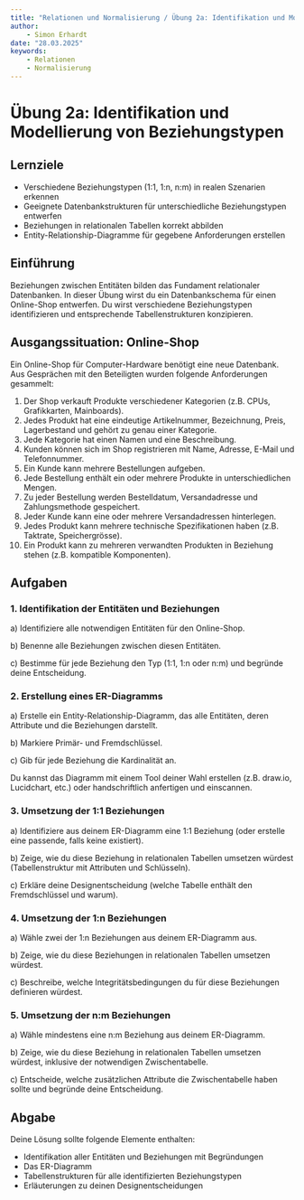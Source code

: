 ```yaml
---
title: "Relationen und Normalisierung / Übung 2a: Identifikation und Modellierung von Beziehungstypen"
author: 
    - Simon Erhardt
date: "28.03.2025"
keywords:
    - Relationen
    - Normalisierung
---
```

# Übung 2a: Identifikation und Modellierung von Beziehungstypen

## Lernziele

- Verschiedene Beziehungstypen (1:1, 1:n, n:m) in realen Szenarien erkennen
- Geeignete Datenbankstrukturen für unterschiedliche Beziehungstypen entwerfen
- Beziehungen in relationalen Tabellen korrekt abbilden
- Entity-Relationship-Diagramme für gegebene Anforderungen erstellen

## Einführung

Beziehungen zwischen Entitäten bilden das Fundament relationaler Datenbanken. In dieser Übung wirst du ein Datenbankschema für einen Online-Shop entwerfen. Du wirst verschiedene Beziehungstypen identifizieren und entsprechende Tabellenstrukturen konzipieren.

## Ausgangssituation: Online-Shop

Ein Online-Shop für Computer-Hardware benötigt eine neue Datenbank. Aus Gesprächen mit den Beteiligten wurden folgende Anforderungen gesammelt:

1. Der Shop verkauft Produkte verschiedener Kategorien (z.B. CPUs, Grafikkarten, Mainboards).
2. Jedes Produkt hat eine eindeutige Artikelnummer, Bezeichnung, Preis, Lagerbestand und gehört zu genau einer Kategorie.
3. Jede Kategorie hat einen Namen und eine Beschreibung.
4. Kunden können sich im Shop registrieren mit Name, Adresse, E-Mail und Telefonnummer.
5. Ein Kunde kann mehrere Bestellungen aufgeben.
6. Jede Bestellung enthält ein oder mehrere Produkte in unterschiedlichen Mengen.
7. Zu jeder Bestellung werden Bestelldatum, Versandadresse und Zahlungsmethode gespeichert.
8. Jeder Kunde kann eine oder mehrere Versandadressen hinterlegen.
9. Jedes Produkt kann mehrere technische Spezifikationen haben (z.B. Taktrate, Speichergrösse).
10. Ein Produkt kann zu mehreren verwandten Produkten in Beziehung stehen (z.B. kompatible Komponenten).

## Aufgaben

### 1. Identifikation der Entitäten und Beziehungen

a) Identifiziere alle notwendigen Entitäten für den Online-Shop.

b) Benenne alle Beziehungen zwischen diesen Entitäten.

c) Bestimme für jede Beziehung den Typ (1:1, 1:n oder n:m) und begründe deine Entscheidung.

### 2. Erstellung eines ER-Diagramms

a) Erstelle ein Entity-Relationship-Diagramm, das alle Entitäten, deren Attribute und die Beziehungen darstellt.

b) Markiere Primär- und Fremdschlüssel.

c) Gib für jede Beziehung die Kardinalität an.

Du kannst das Diagramm mit einem Tool deiner Wahl erstellen (z.B. draw.io, Lucidchart, etc.) oder handschriftlich anfertigen und einscannen.

### 3. Umsetzung der 1:1 Beziehungen

a) Identifiziere aus deinem ER-Diagramm eine 1:1 Beziehung (oder erstelle eine passende, falls keine existiert).

b) Zeige, wie du diese Beziehung in relationalen Tabellen umsetzen würdest (Tabellenstruktur mit Attributen und Schlüsseln).

c) Erkläre deine Designentscheidung (welche Tabelle enthält den Fremdschlüssel und warum).

### 4. Umsetzung der 1:n Beziehungen

a) Wähle zwei der 1:n Beziehungen aus deinem ER-Diagramm aus.

b) Zeige, wie du diese Beziehungen in relationalen Tabellen umsetzen würdest.

c) Beschreibe, welche Integritätsbedingungen du für diese Beziehungen definieren würdest.

### 5. Umsetzung der n:m Beziehungen

a) Wähle mindestens eine n:m Beziehung aus deinem ER-Diagramm.

b) Zeige, wie du diese Beziehung in relationalen Tabellen umsetzen würdest, inklusive der notwendigen Zwischentabelle.

c) Entscheide, welche zusätzlichen Attribute die Zwischentabelle haben sollte und begründe deine Entscheidung.

## Abgabe

Deine Lösung sollte folgende Elemente enthalten:

- Identifikation aller Entitäten und Beziehungen mit Begründungen
- Das ER-Diagramm
- Tabellenstrukturen für alle identifizierten Beziehungstypen
- Erläuterungen zu deinen Designentscheidungen
